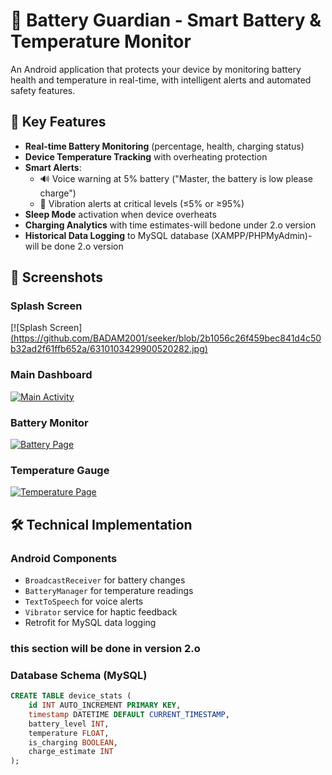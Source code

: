 # 🔋 Battery Guardian - Smart Battery & Temperature Monitor

An Android application that protects your device by monitoring battery health and temperature in real-time, with intelligent alerts and automated safety features.

## 🌟 Key Features

- **Real-time Battery Monitoring** (percentage, health, charging status)
- **Device Temperature Tracking** with overheating protection
- **Smart Alerts**:
  - 🔊 Voice warning at 5% battery ("Master, the battery is low please charge")
  - 📳 Vibration alerts at critical levels (≤5% or ≥95%)
- **Sleep Mode** activation when device overheats
- **Charging Analytics** with time estimates-will bedone under 2.o version
- **Historical Data Logging** to MySQL database (XAMPP/PHPMyAdmin)-will be done 2.o  version 

## 📸 Screenshots

### Splash Screen
<!-- Paste your splash.jpg link between the brackets below -->
[![Splash Screen][(https://github.com/BADAM2001/seeker/blob/2b1056c26f459bec841d4c50b32ad2f61ffb652a/6310103429900520282.jpg)](YOUR_SPLASH_SCREEN_LINK_HERE)

### Main Dashboard
<!-- Paste your main.jpg link between the brackets below -->
[![Main Activity](YOUR_MAIN_ACTIVITY_LINK_HERE)](YOUR_MAIN_ACTIVITY_LINK_HERE)

### Battery Monitor
<!-- Paste your battery.jpg link between the brackets below -->
[![Battery Page](YOUR_BATTERY_PAGE_LINK_HERE)](YOUR_BATTERY_PAGE_LINK_HERE)

### Temperature Gauge
<!-- Paste your temperature.jpg link between the brackets below -->
[![Temperature Page](YOUR_TEMPERATURE_PAGE_LINK_HERE)](YOUR_TEMPERATURE_PAGE_LINK_HERE)

## 🛠️ Technical Implementation

### Android Components
- `BroadcastReceiver` for battery changes
- `BatteryManager` for temperature readings
- `TextToSpeech` for voice alerts
- `Vibrator` service for haptic feedback
- Retrofit for MySQL data logging
  
### this section will be done in version 2.o

### Database Schema (MySQL)
```sql
CREATE TABLE device_stats (
    id INT AUTO_INCREMENT PRIMARY KEY,
    timestamp DATETIME DEFAULT CURRENT_TIMESTAMP,
    battery_level INT,
    temperature FLOAT,
    is_charging BOOLEAN,
    charge_estimate INT
);
